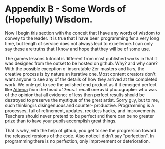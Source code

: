 # Appendix B - Some Words of (Hopefully) Wisdom.

Now I begin this section with the conceit that I have any words of wisdom to
convey to the reader. It is true that I have been programming for a very long
time, but length of service does not always lead to excellence. I can only
say these are truths that I know and hope that they will be of some use.

The games lessons tutorial is different from most published works in that it
was designed from the outset to be hosted on github. Why? and why care? With
the possible exception of inscrutable Zen masters and liars, the creative
process is by nature an iterative one. Most content creators don't want anyone
to see any of the details of how they arrived at the completed work. We only
get to see the polished end product as if it emerged perfect like
[Athena](https://en.wikipedia.org/wiki/Athena#Birth) from the head of Zeus. I
recall one avid photographer who was of the opinion that all evidence of less
then perfect results should be destroyed to preserve the mystique of the
great artist. Sorry guy, but to me, such thinking is disingenuous and counter-
productive. Programming is a processes, full of refinement, updates, reckless
hacks, and improvements. Teachers should never pretend to be perfect and there
can be no greater prize than to have your pupils accomplish great things.

That is why, with the help of github, you get to see the progression toward the
released versions of the code. Also notice I didn't say "perfection". In
programming there is no perfection, only improvement or deterioration.
